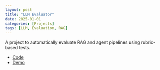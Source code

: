 ```yaml
---
layout: post
title: "LLM Evaluator"
date: 2025-01-01
categories: [Projects]
tags: [LLM, Evaluation, RAG]
---
```


A project to automatically evaluate RAG and agent pipelines using rubric-based tests.

- [Code](https://github.com/xyz/llm-evaluator)
- [Demo](https://huggingface.co/spaces/xyz/llm-evaluator)
